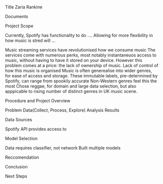 Title
Zaria Rankine
 
Documents


Project Scope

Currently, Spotify has functionality to do ....
Allowing for more flexibility in how music is stred will ...

Music streaming services have revolutionised how we consume music
The services come with numerous perks, most notably instantaneuos access to music, without having to have it stored on your device. 
However this problem comes at a price: the lack of ownership of music. 
Lack of control of how this music is organised
Music is often generealise into wider genres, for ease of access and storage. These immutable labels, pre-determined by Spotify, can range from spookily accurate 
Non-Western genres feel this the most
Chose reggae, for domain and large data selection, but also apppicable to rising number of distinct genres in UK music scene.


Procedure and Project Overview

Problem
Data(Collect, Process, Explore)
Analysis
Results

Data Sources

Spotify API provides access to

Model Selection

Data requires classifier, not network
Built multiple models

Reccomendation


Conclusion


Next Steps